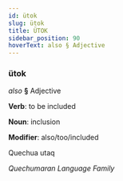 ```yaml
---
id: ütok
slug: ütok
title: ÜTOK
sidebar_position: 90
hoverText: also § Adjective
---
```


### ütok

*also* **§** Adjective

**Verb**: to be included

**Noun**: inclusion

**Modifier**: also/too/included

Quechua utaq 

*Quechumaran Language Family*